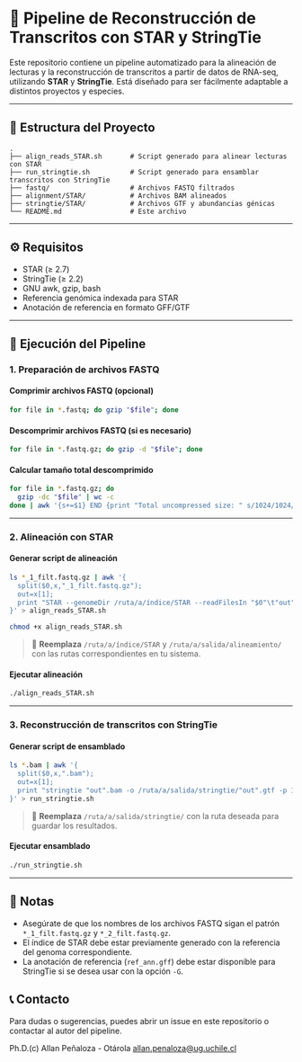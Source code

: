 # 🧬 Pipeline de Reconstrucción de Transcritos con STAR y StringTie

Este repositorio contiene un pipeline automatizado para la alineación de lecturas y la reconstrucción de transcritos a partir de datos de RNA-seq, utilizando **STAR** y **StringTie**. Está diseñado para ser fácilmente adaptable a distintos proyectos y especies.

---

## 📁 Estructura del Proyecto

```
.
├── align_reads_STAR.sh       # Script generado para alinear lecturas con STAR
├── run_stringtie.sh          # Script generado para ensamblar transcritos con StringTie
├── fastq/                    # Archivos FASTQ filtrados
├── alignment/STAR/           # Archivos BAM alineados
├── stringtie/STAR/           # Archivos GTF y abundancias génicas
└── README.md                 # Este archivo
```

---

## ⚙️ Requisitos

- STAR (≥ 2.7)
- StringTie (≥ 2.2)
- GNU awk, gzip, bash
- Referencia genómica indexada para STAR
- Anotación de referencia en formato GFF/GTF

---

## 🚀 Ejecución del Pipeline

### 1. Preparación de archivos FASTQ

#### Comprimir archivos FASTQ (opcional)

```bash
for file in *.fastq; do gzip "$file"; done
```

#### Descomprimir archivos FASTQ (si es necesario)

```bash
for file in *.fastq.gz; do gzip -d "$file"; done
```

#### Calcular tamaño total descomprimido

```bash
for file in *.fastq.gz; do
  gzip -dc "$file" | wc -c
done | awk '{s+=$1} END {print "Total uncompressed size: " s/1024/1024/1024 " GB"}'
```

---

### 2. Alineación con STAR

#### Generar script de alineación

```bash
ls *_1_filt.fastq.gz | awk '{
  split($0,x,"_1_filt.fastq.gz");
  out=x[1];
  print "STAR --genomeDir /ruta/a/índice/STAR --readFilesIn "$0"\t"out"_2_filt.fastq.gz --runThreadN 20 --outFileNamePrefix /ruta/a/salida/alineamiento/"out" --outSAMtype BAM SortedByCoordinate"
}' > align_reads_STAR.sh

chmod +x align_reads_STAR.sh
```

> 🔁 **Reemplaza** `/ruta/a/índice/STAR` y `/ruta/a/salida/alineamiento/` con las rutas correspondientes en tu sistema.

#### Ejecutar alineación

```bash
./align_reads_STAR.sh
```

---

### 3. Reconstrucción de transcritos con StringTie

#### Generar script de ensamblado

```bash
ls *.bam | awk '{
  split($0,x,".bam");
  out=x[1];
  print "stringtie "out".bam -o /ruta/a/salida/stringtie/"out".gtf -p 10 -f 0.05 -m 200 --conservative -t -s 3.0 -l ncRNA -A /ruta/a/salida/stringtie/gene_abundances_"out".txt -c 0.5 -u"
}' > run_stringtie.sh
```

> 🔁 **Reemplaza** `/ruta/a/salida/stringtie/` con la ruta deseada para guardar los resultados.

#### Ejecutar ensamblado

```bash
./run_stringtie.sh
```

---

## 📌 Notas

- Asegúrate de que los nombres de los archivos FASTQ sigan el patrón `*_1_filt.fastq.gz` y `*_2_filt.fastq.gz`.
- El índice de STAR debe estar previamente generado con la referencia del genoma correspondiente.
- La anotación de referencia (`ref_ann.gff`) debe estar disponible para StringTie si se desea usar con la opción `-G`.

## 📞 Contacto

Para dudas o sugerencias, puedes abrir un issue en este repositorio o contactar al autor del pipeline.

Ph.D.(c) Allan Peñaloza - Otárola
allan.penaloza@ug.uchile.cl
